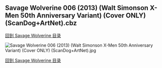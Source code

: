 ## Savage Wolverine 006 (2013) (Walt Simonson X-Men 50th Anniversary Variant) (Cover ONLY) (ScanDog+ArtNet).cbz


[回到 Savage Wolverine 目录](https://github.com/alicewish/markdown/blob/master/series/Savage-Wolverine.md)


![Savage Wolverine 006 (2013) (Walt Simonson X-Men 50th Anniversary Variant) (Cover ONLY) (ScanDog+ArtNet).jpg](https://wx1.sinaimg.cn/large/6a9fdecaly1fr0x1tlhs6j21401pb7wh.jpg)

[回到 Savage Wolverine 目录](https://github.com/alicewish/markdown/blob/master/series/Savage-Wolverine.md)

